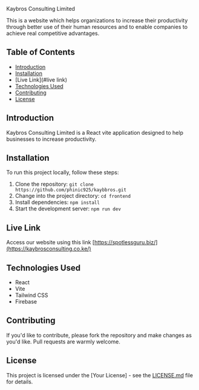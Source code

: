 Kaybros Consulting Limited

This is a website which helps organizations to increase their productivity through better use of their human resources and to enable companies to achieve real competitive advantages.


## Table of Contents

- [Introduction](#introduction)
- [Installation](#installation)
-  [Live Link](#live link)
- [Technologies Used](#technologies-used)
- [Contributing](#contributing)
- [License](#license)

## Introduction

Kaybros Consulting Limited  is a React vite application designed to help businesses to increase productivity.



## Installation

To run this project locally, follow these steps:

1. Clone the repository: `git clone https://github.com/phinic925/kaybbros.git`
2. Change into the project directory: `cd frontend`
3. Install dependencies: `npm install`
4. Start the development server: `npm run dev`
## Live Link
Access our website using this link [https://spotlessguru.biz/](https://kaybrosconsulting.co.ke/)

## Technologies Used

- React
- Vite
- Tailwind CSS
- Firebase

## Contributing

If you'd like to contribute, please fork the repository and make changes as you'd like. Pull requests are warmly welcome.

## License

This project is licensed under the [Your License] - see the [LICENSE.md](LICENSE.md) file for details.


